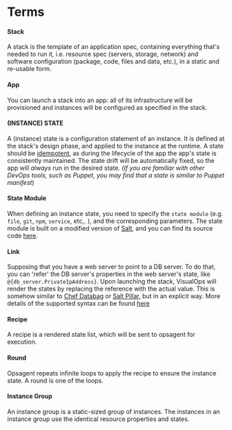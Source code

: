 # Terms

#### Stack
A stack is the template of an application spec, containing everything that's needed to run it, i.e. resource spec (servers, storage, network) and software configuration (package, code, files and data, etc.), in a static and re-usable form.

#### App
You can launch a stack into an app: all of its infrastructure will be provisioned and instances will be configured as specified in the stack.

#### (INSTANCE) STATE
A (instance) state is a configuration statement of an instance. It is defined at the stack's design phase, and  applied to the instance at the runtime. A state should be [idempotent](http://en.wikipedia.org/wiki/Idempotence), as during the lifecycle of the app the app's state is consistently maintained. The state drift will be automatically fixed, so the app will *always* run in the desired state. (*If you are familiar with other DevOps tools, such as Puppet, you may find that a state is similar to Puppet manifest*)

#### State Module
When defining an instance state, you need to specify the `state module` (e.g. `file`, `git`, `npm`, `service`, etc,. ), and the corresponding parameters. The state module is built on a modified version of [Salt](http://www.saltstack.com), and you can find its source code [here](http://github.com/MadeiraCloud/salt).

#### Link
Supposing that you have a web server to point to a DB server. To do that, you can 'refer' the DB server's properties in the web server's state, like `@{db_server.PrivateIpAddress}`. Upon launching the stack, VisualOps will render the states by replacing the reference with the actual value. This is somehow similar to [Chef Databag](http://docs.opscode.com/essentials_data_bags.html) or [Salt Pillar](http://salt.readthedocs.org/en/latest/topics/pillar/), but in an explicit way. More details of the supported syntax can be found [here](./link_syntax.md)

#### Recipe
A recipe is a rendered state list, which will be sent to opsagent for execution.

#### Round
Opsagent repeats infinite loops to apply the recipe to ensure the instance state. A round is one of the loops.

#### Instance Group
An instance group is a static-sized group of instances. The instances in an instance group use the identical resource properties and states.
